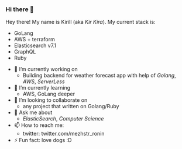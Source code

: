 ### Hi there 👋

Hey there! My name is Kirill (aka _Kir_ _Kira_). My current stack is:
* GoLang
* AWS + terraform 
* Elasticsearch v7.1
* GraphQL
* Ruby

- 🔭 I’m currently working on
  - Building backend for weather forecast app with help of  _Golang_, _AWS_, _ServerLess_
- 🌱 I’m currently learning
  - AWS, GoLang deeper 
- 👯 I’m looking to collaborate on
  - any project that written on Golang/Ruby
- 💬 Ask me about
  - _ElasticSearch_, _Computer Science_
- 📫 How to reach me:
  - twitter: twitter.com/mezhstr_ronin
- ⚡ Fun fact: love dogs :D 
